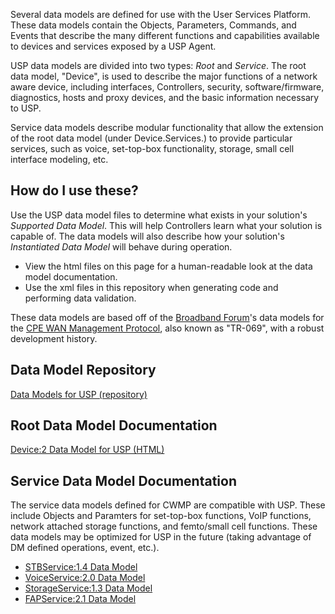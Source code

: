 Several data models are defined for use with the User Services Platform. These data models contain the Objects, Parameters, Commands, and Events that describe the many different functions and capabilities available to devices and services exposed by a USP Agent.  

USP data models are divided into two types: *Root* and *Service*. The root data model, "Device", is used to describe the major functions of a network aware device, including interfaces, Controllers, security, software/firmware, diagnostics, hosts and proxy devices, and the basic information necessary to USP.

Service data models describe modular functionality that allow the extension of the root data model (under Device.Services.) to provide particular services, such as voice, set-top-box functionality, storage, small cell interface modeling, etc.

## How do I use these?

Use the USP data model files to determine what exists in your solution's *Supported Data Model*. This will help Controllers learn what your solution is capable of. The data models will also describe how your solution's *Instantiated Data Model* will behave during operation.

* View the html files on this page for a human-readable look at the data model documentation.
* Use the xml files in this repository when generating code and performing data validation.

These data models are based off of the [Broadband Forum](http://www.broadband-forum.org)'s data models for the [CPE WAN Management Protocol](http://www.broadband-forum.org/cwmp), also known as "TR-069", with a robust development history.

## Data Model Repository

<a href="https://github.com/BroadbandForum/usp/tree/master/data-model" class="btn-success">Data Models for USP (repository)</a>

## Root Data Model Documentation

<a href="/data-model/tr-181-2-12-usp-full.html" class="btn-success">Device:2 Data Model for USP (HTML)</a>

## Service Data Model Documentation

The service data models defined for CWMP are compatible with USP. These include Objects and Paramters for set-top-box functions, VoIP functions, network attached storage functions, and femto/small cell functions. These data models may be optimized for USP in the future (taking advantage of DM defined operations, event, etc.).

* [STBService:1.4 Data Model](tr-135-1-4-0.html)
* [VoiceService:2.0 Data Model](tr-104-2-0-0.html)
* [StorageService:1.3 Data Model](tr-140-1-3-0.html)
* [FAPService:2.1 Data Model](tr-196-2-1-0.html)
